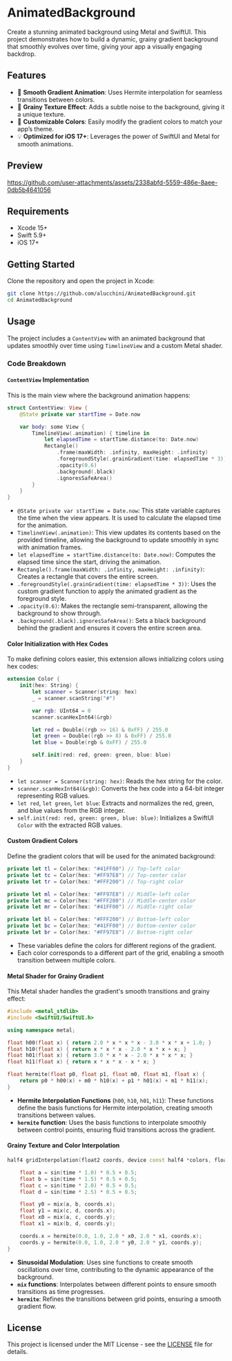 # AnimatedBackground

Create a stunning animated background using Metal and SwiftUI. This project demonstrates how to build a dynamic, grainy gradient background that smoothly evolves over time, giving your app a visually engaging backdrop.

## Features

- 🎨 **Smooth Gradient Animation**: Uses Hermite interpolation for seamless transitions between colors.
- 🌟 **Grainy Texture Effect**: Adds a subtle noise to the background, giving it a unique texture.
- 🚀 **Customizable Colors**: Easily modify the gradient colors to match your app’s theme.
- 💡 **Optimized for iOS 17+**: Leverages the power of SwiftUI and Metal for smooth animations.

## Preview

https://github.com/user-attachments/assets/2338abfd-5559-486e-8aee-0db5b4641056

## Requirements

- Xcode 15+
- Swift 5.9+
- iOS 17+

## Getting Started

Clone the repository and open the project in Xcode:

```bash
git clone https://github.com/alucchini/AnimatedBackground.git
cd AnimatedBackground
```

## Usage

The project includes a `ContentView` with an animated background that updates smoothly over time using `TimelineView` and a custom Metal shader.

### Code Breakdown

#### `ContentView` Implementation

This is the main view where the background animation happens:

```swift
struct ContentView: View {
    @State private var startTime = Date.now

    var body: some View {
        TimelineView(.animation) { timeline in
            let elapsedTime = startTime.distance(to: Date.now)
            Rectangle()
                .frame(maxWidth: .infinity, maxHeight: .infinity)
                .foregroundStyle(.grainGradient(time: elapsedTime * 3))
                .opacity(0.6)
                .background(.black)
                .ignoresSafeArea()
        }
    }
}
```

- `@State private var startTime = Date.now`: This state variable captures the time when the view appears. It is used to calculate the elapsed time for the animation.
- `TimelineView(.animation)`: This view updates its contents based on the provided timeline, allowing the background to update smoothly in sync with animation frames.
- `let elapsedTime = startTime.distance(to: Date.now)`: Computes the elapsed time since the start, driving the animation.
- `Rectangle().frame(maxWidth: .infinity, maxHeight: .infinity)`: Creates a rectangle that covers the entire screen.
- `.foregroundStyle(.grainGradient(time: elapsedTime * 3))`: Uses the custom gradient function to apply the animated gradient as the foreground style.
- `.opacity(0.6)`: Makes the rectangle semi-transparent, allowing the background to show through.
- `.background(.black).ignoresSafeArea()`: Sets a black background behind the gradient and ensures it covers the entire screen area.

#### Color Initialization with Hex Codes

To make defining colors easier, this extension allows initializing colors using hex codes:

```swift
extension Color {
    init(hex: String) {
        let scanner = Scanner(string: hex)
        _ = scanner.scanString("#")

        var rgb: UInt64 = 0
        scanner.scanHexInt64(&rgb)

        let red = Double((rgb >> 16) & 0xFF) / 255.0
        let green = Double((rgb >> 8) & 0xFF) / 255.0
        let blue = Double(rgb & 0xFF) / 255.0

        self.init(red: red, green: green, blue: blue)
    }
}
```

- `let scanner = Scanner(string: hex)`: Reads the hex string for the color.
- `scanner.scanHexInt64(&rgb)`: Converts the hex code into a 64-bit integer representing RGB values.
- `let red`, `let green`, `let blue`: Extracts and normalizes the red, green, and blue values from the RGB integer.
- `self.init(red: red, green: green, blue: blue)`: Initializes a SwiftUI `Color` with the extracted RGB values.

#### Custom Gradient Colors

Define the gradient colors that will be used for the animated background:

```swift
private let tl = Color(hex: "#41FF00") // Top-left color
private let tc = Color(hex: "#FF97E8") // Top-center color
private let tr = Color(hex: "#FFF200") // Top-right color

private let ml = Color(hex: "#FF97E8") // Middle-left color
private let mc = Color(hex: "#FFF200") // Middle-center color
private let mr = Color(hex: "#41FF00") // Middle-right color

private let bl = Color(hex: "#FFF200") // Bottom-left color
private let bc = Color(hex: "#41FF00") // Bottom-center color
private let br = Color(hex: "#FF97E8") // Bottom-right color
```

- These variables define the colors for different regions of the gradient.
- Each color corresponds to a different part of the grid, enabling a smooth transition between multiple colors.

#### Metal Shader for Grainy Gradient

This Metal shader handles the gradient's smooth transitions and grainy effect:

```cpp
#include <metal_stdlib>
#include <SwiftUI/SwiftUI.h>

using namespace metal;

float h00(float x) { return 2.0 * x * x * x - 3.0 * x * x + 1.0; }
float h10(float x) { return x * x * x - 2.0 * x * x + x; }
float h01(float x) { return 3.0 * x * x - 2.0 * x * x * x; }
float h11(float x) { return x * x * x - x * x; }

float hermite(float p0, float p1, float m0, float m1, float x) {
    return p0 * h00(x) + m0 * h10(x) + p1 * h01(x) + m1 * h11(x);
}
```

- **Hermite Interpolation Functions** (`h00`, `h10`, `h01`, `h11`): These functions define the basis functions for Hermite interpolation, creating smooth transitions between values.
- **`hermite` function**: Uses the basis functions to interpolate smoothly between control points, ensuring fluid transitions across the gradient.

#### Grainy Texture and Color Interpolation

```cpp
half4 gridInterpolation(float2 coords, device const half4 *colors, float4 gridRange, int2 gridSize, int lastIndex, float time) {

    float a = sin(time * 1.0) * 0.5 + 0.5;
    float b = sin(time * 1.5) * 0.5 + 0.5;
    float c = sin(time * 2.0) * 0.5 + 0.5;
    float d = sin(time * 2.5) * 0.5 + 0.5;

    float y0 = mix(a, b, coords.x);
    float y1 = mix(c, d, coords.x);
    float x0 = mix(a, c, coords.y);
    float x1 = mix(b, d, coords.y);

    coords.x = hermite(0.0, 1.0, 2.0 * x0, 2.0 * x1, coords.x);
    coords.y = hermite(0.0, 1.0, 2.0 * y0, 2.0 * y1, coords.y);
}
```

- **Sinusoidal Modulation**: Uses sine functions to create smooth oscillations over time, contributing to the dynamic appearance of the background.
- **`mix` functions**: Interpolates between different points to ensure smooth transitions as time progresses.
- **`hermite`**: Refines the transitions between grid points, ensuring a smooth gradient flow.

## License

This project is licensed under the MIT License - see the [LICENSE](LICENSE) file for details.
